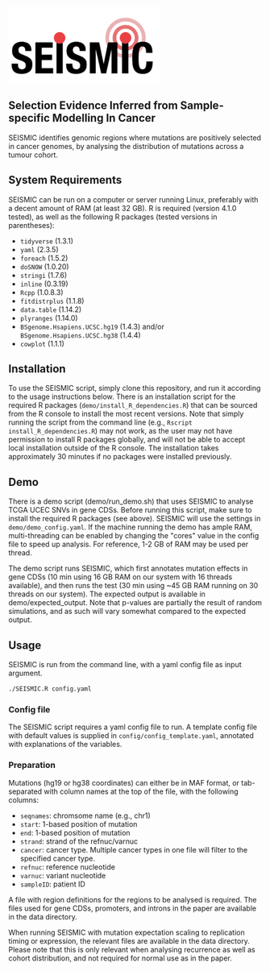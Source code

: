 <img src="https://github.com/larsson-lab/SEISMIC/raw/main/media/SEISMIC_logo.png" width="300" /> <!-- Change this to a raw.github link after making the repo public to avoid broken links if the README is hosted without the logo file in places other than GitHub. -->

## Selection Evidence Inferred from Sample-specific Modelling In Cancer

SEISMIC identifies genomic regions where mutations are positively selected in cancer genomes, by analysing the distribution of mutations across a tumour cohort.

## System Requirements

SEISMIC can be run on a computer or server running Linux, preferably with a decent amount of RAM (at least 32 GB). R is required (version 4.1.0 tested), as well as the following R packages (tested versions in parentheses):
- `tidyverse` (1.3.1)
- `yaml` (2.3.5)
- `foreach` (1.5.2)
- `doSNOW` (1.0.20)
- `stringi` (1.7.6)
- `inline` (0.3.19)
- `Rcpp` (1.0.8.3)
- `fitdistrplus` (1.1.8)
- `data.table` (1.14.2)
- `plyranges` (1.14.0)
- `BSgenome.Hsapiens.UCSC.hg19` (1.4.3) and/or `BSgenome.Hsapiens.UCSC.hg38` (1.4.4)
- `cowplot` (1.1.1)


## Installation

To use the SEISMIC script, simply clone this repository, and run it according to the usage instructions below.
There is an installation script for the required R packages (`demo/install_R_dependencies.R`) that can be sourced from the R console to install the most recent versions. Note that simply running the script from the command line (e.g., `Rscript install_R_dependencies.R`) may not work, as the user may not have permission to install R packages globally, and will not be able to accept local installation outside of the R console. The installation takes approximately 30 minutes if no packages were installed previously.


## Demo
There is a demo script (demo/run_demo.sh) that uses SEISMIC to analyse TCGA UCEC SNVs in gene CDSs. Before running this script, make sure to install the required R packages (see above). SEISMIC will use the settings in `demo/demo_config.yaml`. If the machine running the demo has ample RAM, multi-threading can be enabled by changing the "cores" value in the config file to speed up analysis. For reference, 1-2 GB of RAM may be used per thread.

The demo script runs SEISMIC, which first annotates mutation effects in gene CDSs (10 min using 16 GB RAM on our system with 16 threads available), and then runs the test (30 min using \~45 GB RAM running on 30 threads on our system). The expected output is available in demo/expected_output. Note that p-values are partially the result of random simulations, and as such will vary somewhat compared to the expected output.


## Usage

SEISMIC is run from the command line, with a yaml config file as input argument.

```bash
./SEISMIC.R config.yaml
```

### Config file

The SEISMIC script requires a yaml config file to run. A template config file with default values is supplied in `config/config_template.yaml`, annotated with explanations of the variables.


### Preparation

Mutations (hg19 or hg38 coordinates) can either be in MAF format, or tab-separated with column names at the top of the file, with the following columns:
- `seqnames`: chromsome name (e.g., chr1)
- `start`: 1-based position of mutation
- `end`: 1-based position of mutation
- `strand`: strand of the refnuc/varnuc 
- `cancer`: cancer type. Multiple cancer types in one file will filter to the specified cancer type.
- `refnuc`: reference nucleotide
- `varnuc`: variant nucleotide
- `sampleID`: patient ID

A file with region definitions for the regions to be analysed is required. The files used for gene CDSs, promoters, and introns in the paper are available in the data directory.

When running SEISMIC with mutation expectation scaling to replication timing or expression, the relevant files are available in the data directory. Please note that this is only relevant when analysing recurrence as well as cohort distribution, and not required for normal use as in the paper.


